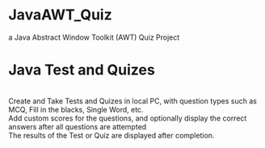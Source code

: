# JavaAWT_Quiz
a Java Abstract Window Toolkit (AWT) Quiz Project
<h1>Java Test and Quizes</h1>
<br>
Create and Take Tests and Quizes in local PC, with question types such as MCQ, Fill in the blacks, Single Word, etc.<br>
Add custom scores for the questions, and optionally display the correct answers after all questions are attempted</br>
The results of the Test or Quiz are displayed after completion.<br>


